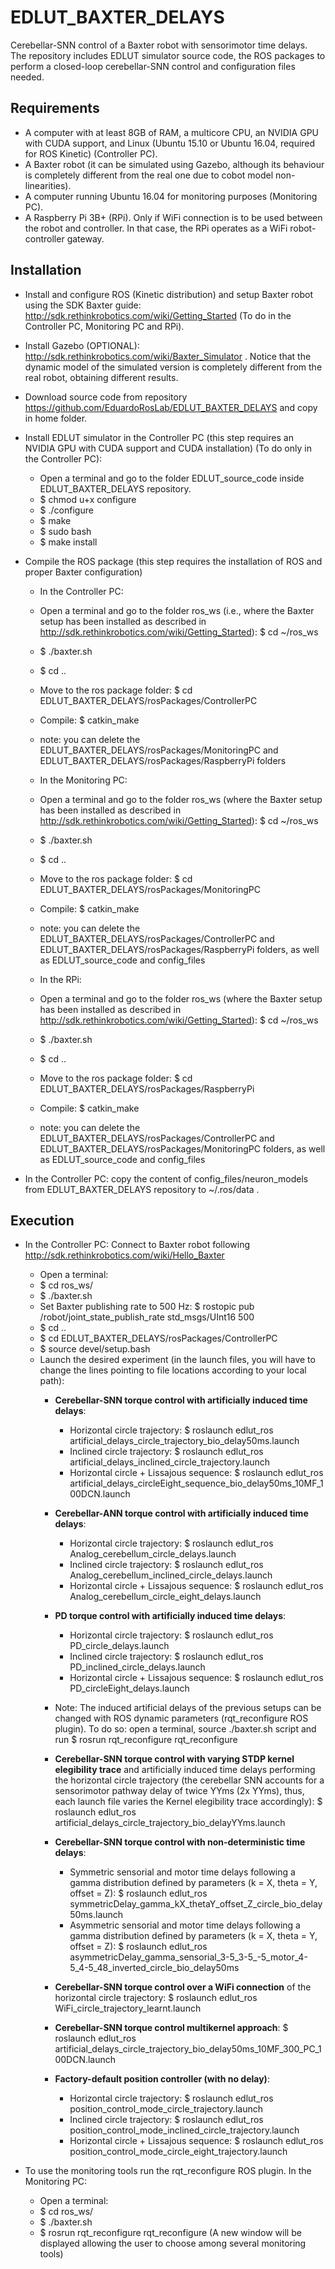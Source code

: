 # EDLUT_BAXTER_DELAYS
Cerebellar-SNN control of a Baxter robot with sensorimotor time delays. The repository includes EDLUT simulator source code, the ROS packages to perform a closed-loop cerebellar-SNN control and configuration files needed.


##  Requirements
* A computer with at least 8GB of RAM, a multicore CPU, an NVIDIA GPU with CUDA support, and Linux (Ubuntu 15.10 or Ubuntu 16.04, required for ROS Kinetic) (Controller PC).
* A Baxter robot (it can be simulated using Gazebo, although its behaviour is completely different from the real one due to cobot model non-linearities).
* A computer running Ubuntu 16.04 for monitoring purposes (Monitoring PC).
* A Raspberry Pi 3B+ (RPi). Only if WiFi connection is to be used between the robot and controller. In that case, the RPi operates as a WiFi robot-controller gateway.

## Installation
* Install and configure ROS (Kinetic distribution) and setup Baxter robot using the SDK Baxter guide: http://sdk.rethinkrobotics.com/wiki/Getting_Started (To do in the Controller PC, Monitoring PC and RPi).

* Install Gazebo (OPTIONAL): http://sdk.rethinkrobotics.com/wiki/Baxter_Simulator . Notice that the dynamic model of the simulated version is completely different from the real robot, obtaining different results.

* Download source code from repository https://github.com/EduardoRosLab/EDLUT_BAXTER_DELAYS and copy in home folder.

* Install EDLUT simulator in the Controller PC (this step requires an NVIDIA GPU with CUDA support and CUDA installation) (To do only in the Controller PC):
	* Open a terminal and go to the folder EDLUT_source_code inside EDLUT_BAXTER_DELAYS repository.
	* $ chmod u+x configure
	* $ ./configure
	* $ make
	* $ sudo bash
	* $ make install

* Compile the ROS package (this step requires the installation of ROS and proper Baxter configuration)
	* In the Controller PC:
	* Open a terminal and go to the folder ros_ws (i.e., where the Baxter setup has been installed as described in http://sdk.rethinkrobotics.com/wiki/Getting_Started): $ cd ~/ros_ws
	* $ ./baxter.sh
	* $ cd ..
  	* Move to the ros package folder: $ cd EDLUT_BAXTER_DELAYS/rosPackages/ControllerPC
	* Compile: $ catkin_make
	* note: you can delete the EDLUT_BAXTER_DELAYS/rosPackages/MonitoringPC and EDLUT_BAXTER_DELAYS/rosPackages/RaspberryPi folders

	* In the Monitoring PC:
	* Open a terminal and go to the folder ros_ws (where the Baxter setup has been installed as described in http://sdk.rethinkrobotics.com/wiki/Getting_Started): $ cd ~/ros_ws
	* $ ./baxter.sh
	* $ cd ..
  	* Move to the ros package folder: $ cd EDLUT_BAXTER_DELAYS/rosPackages/MonitoringPC
	* Compile: $ catkin_make
	* note: you can delete the EDLUT_BAXTER_DELAYS/rosPackages/ControllerPC and EDLUT_BAXTER_DELAYS/rosPackages/RaspberryPi folders, as well as EDLUT_source_code and config_files


	* In the RPi:
	* Open a terminal and go to the folder ros_ws (where the Baxter setup has been installed as described in http://sdk.rethinkrobotics.com/wiki/Getting_Started): $ cd ~/ros_ws
	* $ ./baxter.sh
	* $ cd ..
  	* Move to the ros package folder: $ cd EDLUT_BAXTER_DELAYS/rosPackages/RaspberryPi
	* Compile: $ catkin_make
	* note: you can delete the EDLUT_BAXTER_DELAYS/rosPackages/ControllerPC and EDLUT_BAXTER_DELAYS/rosPackages/MonitoringPC folders, as well as EDLUT_source_code and config_files


* In the Controller PC: copy the content of config_files/neuron_models from EDLUT_BAXTER_DELAYS repository to ~/.ros/data .



## Execution
* In the Controller PC: Connect to Baxter robot following http://sdk.rethinkrobotics.com/wiki/Hello_Baxter
  * Open a terminal:
  * $ cd ros_ws/
  * $ ./baxter.sh
  * Set Baxter publishing rate to 500 Hz: $ rostopic pub /robot/joint_state_publish_rate std_msgs/UInt16 500
  * $ cd ..
  * $ cd EDLUT_BAXTER_DELAYS/rosPackages/ControllerPC
  * $ source devel/setup.bash
  * Launch the desired experiment (in the launch files, you will have to change the lines pointing to file locations according to your local path):
    * **Cerebellar-SNN torque control with artificially induced time delays**:
        * Horizontal circle trajectory: $ roslaunch edlut_ros artificial_delays_circle_trajectory_bio_delay50ms.launch
        * Inclined circle trajectory: $ roslaunch edlut_ros artificial_delays_inclined_circle_trajectory.launch
        * Horizontal circle + Lissajous sequence: $ roslaunch edlut_ros artificial_delays_circleEight_sequence_bio_delay50ms_10MF_100DCN.launch

    * **Cerebellar-ANN torque control with artificially induced time delays**:
        * Horizontal circle trajectory: $ roslaunch edlut_ros Analog_cerebellum_circle_delays.launch
        * Inclined circle trajectory: $ roslaunch edlut_ros Analog_cerebellum_inclined_circle_delays.launch
        * Horizontal circle + Lissajous sequence: $ roslaunch edlut_ros Analog_cerebellum_circle_eight_delays.launch

    * **PD torque control with artificially induced time delays**:
        * Horizontal circle trajectory: $ roslaunch edlut_ros PD_circle_delays.launch
        * Inclined circle trajectory: $ roslaunch edlut_ros PD_inclined_circle_delays.launch
        * Horizontal circle + Lissajous sequence: $ roslaunch edlut_ros PD_circleEight_delays.launch

    * Note: The induced artificial delays of the previous setups can be changed with ROS dynamic parameters (rqt_reconfigure ROS plugin). To do so: open a terminal, source ./baxter.sh script and run $ rosrun rqt_reconfigure rqt_reconfigure

    * **Cerebellar-SNN torque control with varying STDP kernel elegibility trace** and artificially induced time delays performing the horizontal circle trajectory (the cerebellar SNN accounts for a sensorimotor pathway delay of twice YYms (2x YYms), thus, each launch file varies the Kernel elegibility trace accordingly): $ roslaunch edlut_ros artificial_delays_circle_trajectory_bio_delayYYms.launch

    * **Cerebellar-SNN torque control with non-deterministic time delays**:
        * Symmetric sensorial and motor time delays following a gamma distribution defined by parameters (k = X, theta = Y, offset = Z): $ roslaunch edlut_ros symmetricDelay_gamma_kX_thetaY_offset_Z_circle_bio_delay50ms.launch
        * Asymmetric sensorial and motor time delays following a gamma distribution defined by parameters (k = X, theta = Y, offset = Z): $ roslaunch edlut_ros asymmetricDelay_gamma_sensorial_3-5_3-5_-5_motor_4-5_4-5_48_inverted_circle_bio_delay50ms

    * **Cerebellar-SNN torque control over a WiFi connection** of the horizontal circle trajectory: $ roslaunch edlut_ros WiFi_circle_trajectory_learnt.launch

    * **Cerebellar-SNN torque control multikernel approach**: $ roslaunch edlut_ros artificial_delays_circle_trajectory_bio_delay50ms_10MF_300_PC_100DCN.launch

    * **Factory-default position controller (with no delay)**:
        * Horizontal circle trajectory: $ roslaunch edlut_ros position_control_mode_circle_trajectory.launch
        * Inclined circle trajectory: $ roslaunch edlut_ros position_control_mode_inclined_circle_trajectory.launch
        * Horizontal circle + Lissajous sequence: $ roslaunch edlut_ros position_control_mode_circle_eight_trajectory.launch


* To use the monitoring tools run the rqt_reconfigure ROS plugin. In the Monitoring PC:
  * Open a terminal:
  * $ cd ros_ws/
  * $ ./baxter.sh
  * $ rosrun rqt_reconfigure rqt_reconfigure (A new window will be displayed allowing the user to choose among several monitoring tools)
